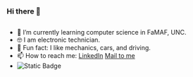 ### Hi there 👋

##
- 🌱 I’m currently learning computer science in FaMAF, UNC. 
- 🤓 I am electronic technician.
- 🚗 Fun fact: I like mechanics, cars, and driving.
- 📫 How to reach me: [LinkedIn](https://www.linkedin.com/in/manug179/) [Mail to me](mailto:manuel.agustin.gomez@mi.unc.edu.ar)
- ![Static Badge](https://img.shields.io/badge/:badgeContent)


<!--
**manug859/manug859** is a ✨ _special_ ✨ repository because its `README.md` (this file) appears on your GitHub profile.

Here are some ideas to get you started:

- 😄 Pronouns: ...
- ⚡ Fun fact: ...
-->
